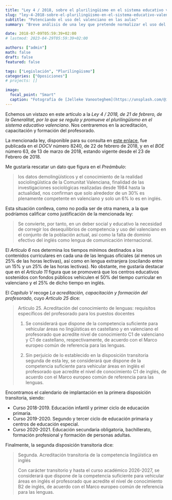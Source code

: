 ```yaml
---
title: "Ley 4 / 2018, sobre el plurilingüismo en el sistema educativo valenciano"
slug: "ley-4-2018-sobre-el-plurilingüismo-en-el-sistema-educativo-valenciano"
subtitle: "Potenciando el uso del valenciano en las aulas"
summary: "Breve análisis de una ley que pretende normalizar el uso del valenciano y potenciar el del inglés."

date: 2018-07-09T05:59:39+02:00
# lastmod: 2023-04-29T05:59:39+02:00

authors: ["admin"]
math: false
draft: false
featured: false

tags: ["Legislación", "Plurilingüismo"]
categories: ["Oposiciones"]
# projects: []

image:
  focal_point: "Smart"
  caption: "Fotografía de [Jelleke Vanooteghem](https://unsplash.com/@ilumire), disponible en [Unsplash](https://unsplash.com/photos/2OCh8tuNsBo)."
---
```


Echemos un vistazo en este artículo a la *Ley 4 / 2018, de 21 de febrero, de la Generalitat, por la que se regula y promueve el plurilingüismo en el sistema educativo valenciano*. Nos centraremos en la acreditación, capacitación y formación del profesorado.

La mencionada ley, disponible para su consulta en [este enlace](https://www.dogv.gva.es/datos/2018/02/22/pdf/2018_1773.pdf), fue publicada en el *DOCV* número 8240, de 22 de febrero de 2018, y en el *BOE* número 63, de 13 de marzo de 2018, estando vigente desde el 23 de Febrero de 2018.

Me gustaría rescatar un dato que figura en el *Preámbulo*:

> los datos demolingüísticos y el conocimiento de la realidad sociolingüística de la Comunitat Valenciana, finalidad de las investigaciones sociológicas realizadas desde 1984 hasta la actualidad, nos confirman que solo alrededor de un 30% es plenamente competente en valenciano y solo un 6% lo es en inglés.

Esta situación conlleva, como no podía ser de otra manera, a la que podríamos calificar como justificación de la mencionada ley:

> Se convierte, por tanto, en un deber social y educativo la necesidad de corregir los desequilibrios de competencia y uso del valenciano en el conjunto de la población actual, así como la falta de dominio efectivo del inglés como lengua de comunicación internacional.

El *Artículo 6* nos determina los tiempos mínimos destinados a los contenidos curriculares en cada una de las lenguas oficiales (al menos un 25% de las horas lectivas), así como en lengua extranjera (oscilando entre un 15% y un 25% de las horas lectivas). No obstante, me gustaría destacar que en el *Artículo 11* figura que se promoverá que los centros educativos sostenidos con fondos públicos vehiculen el 50% del tiempo curricular en valenciano y el 25% de dicho tiempo en inglés.

El *Capítulo V* recoge *La acreditación, capacitación y formación del profesorado*, cuyo *Artículo 25* dice:

> Artículo 25. Acreditación del conocimiento de lenguas: requisitos específicos del profesorado para los puestos docentes
> 
> 1. Se considerará que dispone de la competencia suficiente para vehicular áreas no lingüísticas en castellano y en valenciano el profesorado que acredite nivel de conocimiento C1 de valenciano y C1 de castellano, respectivamente, de acuerdo con el Marco europeo común de referencia para las lenguas.
> 
> 2. Sin perjuicio de lo establecido en la disposición transitoria segunda de esta ley, se considerará que dispone de la competencia suficiente para vehicular áreas en inglés el profesorado que acredite el nivel de conocimiento C1 de inglés, de acuerdo con el Marco europeo común de referencia para las lenguas.

Encontramos el calendario de implantación en la primera disposición transitoria, siendo:

- Curso 2018-2019. Educación infantil y primer ciclo de educación primaria.
- Curso 2019-2020. Segundo y tercer ciclo de educación primaria y centros de educación especial.
- Curso 2020-2021. Educación secundaria obligatoria, bachillerato, formación profesional y formación de personas adultas.

Finalmente, la segunda disposición transitoria dice:

> Segunda. Acreditación transitoria de la competencia lingüística en
inglés
>
> Con carácter transitorio y hasta el curso académico 2026-2027, se considerará que dispone de la competencia suficiente para vehicular áreas en inglés el profesorado que acredite el nivel de conocimiento B2 de inglés, de acuerdo con el Marco europeo común de referencia para las lenguas.
